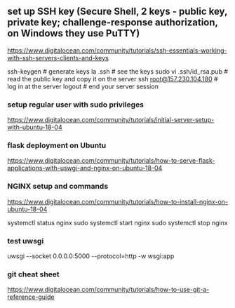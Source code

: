 ## set up SSH key (Secure Shell, 2 keys - public key, private key; challenge-response authorization, on Windows they use PuTTY)

https://www.digitalocean.com/community/tutorials/ssh-essentials-working-with-ssh-servers-clients-and-keys

ssh-keygen # generate keys
la .ssh # see the keys
sudo vi .ssh/id_rsa.pub # read the public key and copy it on the server
ssh root@157.230.104.180 # log in at the server
logout # end your server session

### setup regular user with sudo privileges

https://www.digitalocean.com/community/tutorials/initial-server-setup-with-ubuntu-18-04

### flask deployment on Ubuntu

 https://www.digitalocean.com/community/tutorials/how-to-serve-flask-applications-with-uswgi-and-nginx-on-ubuntu-18-04

 ### NGINX setup and commands

 https://www.digitalocean.com/community/tutorials/how-to-install-nginx-on-ubuntu-18-04

 systemctl status nginx
 sudo systemctl start nginx
 sudo systemctl stop nginx

### test uwsgi

uwsgi --socket 0.0.0.0:5000 --protocol=http -w wsgi:app

### git cheat sheet

https://www.digitalocean.com/community/tutorials/how-to-use-git-a-reference-guide